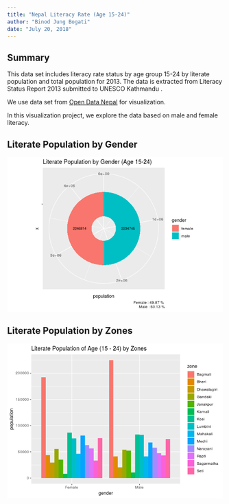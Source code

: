```yaml
---
title: "Nepal Literacy Rate (Age 15-24)"
author: "Binod Jung Bogati"
date: "July 20, 2018"
---
```


## Summary  

This data set includes literacy rate status by age group 15-24  by literate population and total population for 2013. The data is extracted from Literacy Status Report 2013 submitted to UNESCO Kathmandu .

We use data set from [Open Data Nepal](http://data.opennepal.net/content/literacy-rate-status-age-group-15-24-2013) for visualization.

In this visualization project, we explore the data based on male and female literacy.


## Literate Population by Gender

![](./literacy_rate_nepal_files/figure-html/unnamed-chunk-15-1.png)

## Literate Population by Zones

![](./literacy_rate_nepal_files/figure-html/unnamed-chunk-5-1.png)
